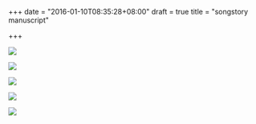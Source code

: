 +++
date = "2016-01-10T08:35:28+08:00"
draft = true
title = "songstory manuscript"

+++



![](/images/SongStory1.jpg)

![](/images/SongStory2.jpg)

![](/images/SongStory3.jpg)

![](/images/SongStory4.jpg)

![](/images/SongStory5.jpg)